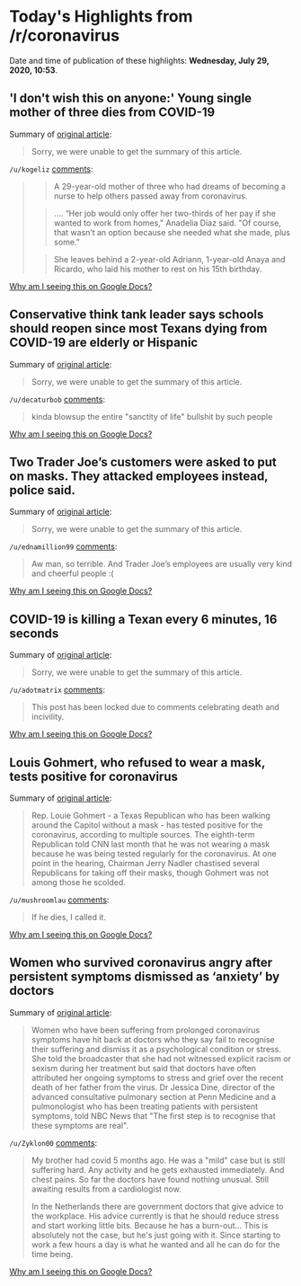# Today's Highlights from /r/coronavirus

Date and time of publication of these highlights: **Wednesday, July 29, 2020, 10:53**.

## 'I don't wish this on anyone:' Young single mother of three dies from COVID-19

Summary of [original article](http://cbs12.com/news/local/i-dont-wish-this-on-anyone-young-single-mother-of-three-dies-from-covid-19):

> Sorry, we were unable to get the summary of this article.

`/u/kogeliz` [comments](https://www.reddit.com/r/Coronavirus/comments/i000sh/i_dont_wish_this_on_anyone_young_single_mother_of/):

> > A 29-year-old mother of three who had dreams of becoming a nurse to help others passed away from coronavirus.   
>       
> >.... “Her job would only offer her two-thirds of her pay if she wanted to work from homes," Anadelia Diaz said. "Of course, that wasn’t an option because she needed what she made, plus some."  
>       
> >She leaves behind a 2-year-old Adriann, 1-year-old Anaya and Ricardo, who laid his mother to rest on his 15th birthday.

[Why am I seeing this on Google Docs?](https://docs.google.com/document/d/1Dc6We63vOXIZsc0op-Bt4abqkYjXzOigalQqFxmvvbM/edit?usp=sharing)

## Conservative think tank leader says schools should reopen since most Texans dying from COVID-19 are elderly or Hispanic

Summary of [original article](https://www.texastribune.org/2020/07/28/vance-ginn-texas-coronavirus/):

> Sorry, we were unable to get the summary of this article.

`/u/decaturbob` [comments](https://www.reddit.com/r/Coronavirus/comments/i00zly/conservative_think_tank_leader_says_schools/):

> kinda blowsup the entire "sanctity of life" bullshit by such people

[Why am I seeing this on Google Docs?](https://docs.google.com/document/d/1Dc6We63vOXIZsc0op-Bt4abqkYjXzOigalQqFxmvvbM/edit?usp=sharing)

## Two Trader Joe’s customers were asked to put on masks. They attacked employees instead, police said.

Summary of [original article](https://www.washingtonpost.com/nation/2020/07/29/covid-trader-joe-face-masks/):

> Sorry, we were unable to get the summary of this article.

`/u/ednamillion99` [comments](https://www.reddit.com/r/Coronavirus/comments/i0079m/two_trader_joes_customers_were_asked_to_put_on/):

> Aw man, so terrible. And Trader Joe’s employees are usually very kind and cheerful people :(

[Why am I seeing this on Google Docs?](https://docs.google.com/document/d/1Dc6We63vOXIZsc0op-Bt4abqkYjXzOigalQqFxmvvbM/edit?usp=sharing)

## COVID-19 is killing a Texan every 6 minutes, 16 seconds

Summary of [original article](https://www.usatoday.com/story/news/2020/07/28/covid-19-deaths-william-barr-miami-marlins-emmy-awards-tuesdays-news/5516607002/):

> Sorry, we were unable to get the summary of this article.

`/u/adotmatrix` [comments](https://www.reddit.com/r/Coronavirus/comments/hzs2cy/covid19_is_killing_a_texan_every_6_minutes_16/):

> This post has been locked due to comments celebrating death and  incivility.

[Why am I seeing this on Google Docs?](https://docs.google.com/document/d/1Dc6We63vOXIZsc0op-Bt4abqkYjXzOigalQqFxmvvbM/edit?usp=sharing)

## Louis Gohmert, who refused to wear a mask, tests positive for coronavirus

Summary of [original article](https://www.msn.com/en-us/news/politics/louis-gohmert-who-refused-to-wear-a-mask-tests-positive-for-coronavirus/ar-BB17ks0p?li=BBnbcA1):

> Rep. Louie Gohmert - a Texas Republican who has been walking around the Capitol without a mask - has tested positive for the coronavirus, according to multiple sources. The eighth-term Republican told CNN last month that he was not wearing a mask because he was being tested regularly for the coronavirus. At one point in the hearing, Chairman Jerry Nadler chastised several Republicans for taking off their masks, though Gohmert was not among those he scolded.

`/u/mushroomlau` [comments](https://www.reddit.com/r/Coronavirus/comments/i01hx1/louis_gohmert_who_refused_to_wear_a_mask_tests/):

> If he dies, I called it.

[Why am I seeing this on Google Docs?](https://docs.google.com/document/d/1Dc6We63vOXIZsc0op-Bt4abqkYjXzOigalQqFxmvvbM/edit?usp=sharing)

## Women who survived coronavirus angry after persistent symptoms dismissed as ‘anxiety’ by doctors

Summary of [original article](https://www.independent.co.uk/news/world/americas/coronavirus-women-gender-covid19-america-us-symptoms-havent-gone-away-anxiety-a9643041.html):

> Women who have been suffering from prolonged coronavirus symptoms have hit back at doctors who they say fail to recognise their suffering and dismiss it as a psychological condition or stress. She told the broadcaster that she had not witnessed explicit racism or sexism during her treatment but said that doctors have often attributed her ongoing symptoms to stress and grief over the recent death of her father from the virus. Dr Jessica Dine, director of the advanced consultative pulmonary section at Penn Medicine and a pulmonologist who has been treating patients with persistent symptoms, told NBC News that "The first step is to recognise that these symptoms are real".

`/u/Zyklon00` [comments](https://www.reddit.com/r/Coronavirus/comments/hzxend/women_who_survived_coronavirus_angry_after/):

> My brother had covid 5 months ago. He was a "mild" case but is still suffering hard. Any activity and he gets exhausted immediately. And chest pains. So far the doctors have found nothing unusual. Still awaiting results from a cardiologist now. 
> 
> In the Netherlands there are government doctors that give advice to the workplace. His advice currently is that he should reduce stress and start working little bits. Because he has a burn-out... This is absolutely not the case, but he's just going with it. Since starting to work a few hours a day is what he wanted and all he can do for the time being.

[Why am I seeing this on Google Docs?](https://docs.google.com/document/d/1Dc6We63vOXIZsc0op-Bt4abqkYjXzOigalQqFxmvvbM/edit?usp=sharing)

